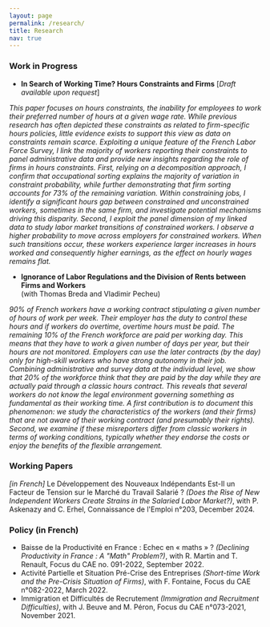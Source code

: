 ```yaml
---
layout: page
permalink: /research/
title: Research
nav: true
---
```


### Work in Progress
* **In Search of Working Time? Hours Constraints and Firms** [_Draft available upon request_]

_This paper focuses on hours constraints, the inability for employees to work their preferred number of hours at a given wage rate. While previous research has often depicted these constraints as related to firm-specific hours policies, little evidence exists to support this view as data on constraints remain scarce. Exploiting a unique feature of the French Labor Force Survey, I link the majority of workers reporting their constraints to panel administrative data and provide new insights regarding the role of firms in hours constraints. First, relying on a decomposition approach, I confirm that occupational sorting explains the majority of variation in constraint probability, while further demonstrating that firm sorting accounts for 73\% of the remaining variation. Within constraining jobs, I identify a significant hours gap between constrained and unconstrained workers, sometimes in the same firm, and investigate potential mechanisms driving this disparity. Second, I exploit the panel dimension of my linked data to study labor market transitions of constrained workers. I observe a higher probability to move across employers for constrained workers. When such transitions occur, these workers experience larger increases in hours worked and consequently higher earnings, as the effect on hourly wages remains flat._

* **Ignorance of Labor Regulations and the Division of Rents between Firms and Workers**\
(with Thomas Breda and Vladimir Pecheu)

_90% of French workers have a working contract stipulating a given number of hours of work per week. Their employer has the duty to control these hours and if workers do overtime, overtime hours must be paid. The remaining 10% of the French workforce are paid per working day. This means that they have to work a given number of days per year, but their hours are not monitored. Employers can use the later contracts (by the day) only for high-skill workers who have strong autonomy in their job. Combining administrative and survey data at the individual level, we show that 20% of the workforce think that they are paid by the day while they are actually paid through a classic hours contract. This reveals that several workers do not know the legal environment governing something as fundamental as their working time. A first contribution is to document this phenomenon: we study the characteristics of the workers (and their firms) that are not aware of their working contract (and presumably their rights). Second, we examine if these misreporters differ from classic workers in terms of working conditions, typically whether they endorse the costs or enjoy the benefits of the flexible arrangement._ 

### Working Papers

*[in French]* Le Développement des Nouveaux Indépendants Est-Il un Facteur de Tension sur le Marché du Travail Salarié ? *(Does the Rise of New Independent Workers Create Strains in the Salaried Labor Market?)*, with P. Askenazy and C. Erhel, Connaissance de l'Emploi n°203, December 2024.

### Policy (in French)

-   Baisse de la Productivité en France : Echec en « maths » ? *(Declining Productivity in France : A "Math" Problem?)*, with R. Martin and T. Renault, Focus du CAE no. 091-2022, September 2022.
-   Activité Partielle et Situation Pré-Crise des Entreprises *(Short-time Work and the Pre-Crisis Situation of Firms)*, with F. Fontaine, Focus du CAE n°082-2022, March 2022.
-   Immigration et Difficultés de Recrutement *(Immigration and Recruitment Difficulties)*, with J. Beuve and M. Péron, Focus du CAE n°073-2021, November 2021. 

 


